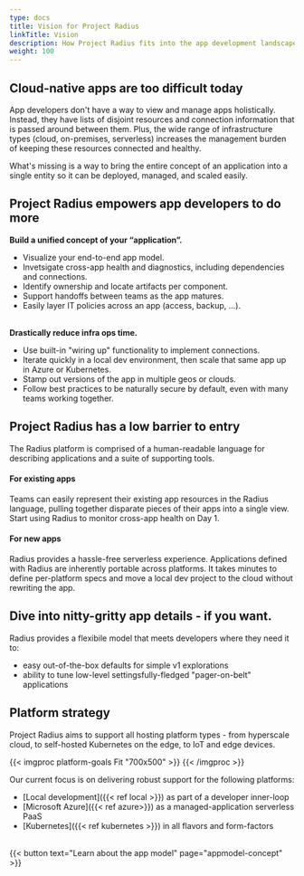 ```yaml
---
type: docs
title: Vision for Project Radius 
linkTitle: Vision
description: How Project Radius fits into the app development landscape and the long-term vision for its offerings. 
weight: 100
---
```


## Cloud-native apps are too difficult today 
App developers don't have a way to view and manage apps holistically. Instead, they have lists of disjoint resources and connection information that is passed around between them. Plus, the wide range of infrastructure types (cloud, on-premises, serverless) increases the management burden of keeping these resources connected and healthy.

What's missing is a way to bring the entire concept of an application into a single entity so it can be deployed, managed, and scaled easily.

## Project Radius empowers app developers to do more
<div class="-bg-light p-3" style="font-weight:bold;">
Build a unified concept of your “application”.
</div>

- Visualize your end-to-end app model. 
- Invetsigate cross-app health and diagnostics, including dependencies and connections. 
- Identify ownership and locate artifacts per component. 
- Support handoffs between teams as the app matures. 
- Easily layer IT policies across an app (access, backup, ...).

<br>
<div class="-bg-light p-3" style="font-weight:bold;">
Drastically reduce infra ops time.
</div>

- Use built-in "wiring up" functionality to implement connections. 
- Iterate quickly in a local dev environment, then scale that same app up in Azure or Kubernetes.
- Stamp out versions of the app in multiple geos or clouds. 
- Follow best practices to be naturally secure by default, even with many teams working together. 


## Project Radius has a low barrier to entry
The Radius platform is comprised of a human-readable language for describing applications and a suite of supporting tools.   

#### For existing apps

Teams can easily represent their existing app resources in the Radius language, pulling together disparate pieces of their apps into a single view.   
Start using Radius to monitor cross-app health on Day 1. 

#### For new apps

Radius provides a hassle-free serverless experience. Applications defined with Radius are inherently portable across platforms. It takes minutes to define per-platform specs and move a local dev project to the cloud without rewriting the app. 

## Dive into nitty-gritty app details - if you want. 
Radius provides a flexibile model that meets developers where they need it to:  
- easy out-of-the-box defaults for simple v1 explorations
- ability to tune low-level settingsfully-fledged "pager-on-belt" applications 

## Platform strategy

Project Radius aims to support all hosting platform types - from hyperscale cloud, to self-hosted Kubernetes on the edge, to IoT and edge devices.

{{< imgproc platform-goals Fit "700x500" >}}
{{< /imgproc >}}

Our current focus is on delivering robust support for the following platforms:

- [Local development]({{< ref local >}}) as part of a developer inner-loop
- [Microsoft Azure]({{< ref azure>}}) as a managed-application serverless PaaS
- [Kubernetes]({{< ref kubernetes >}}) in all flavors and form-factors


<br>
{{< button text="Learn about the app model" page="appmodel-concept" >}}
